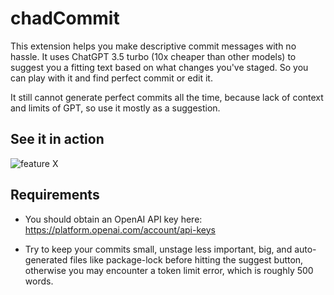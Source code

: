 # chadCommit

This extension helps you make descriptive commit messages with no hassle. It uses ChatGPT 3.5 turbo (10x cheaper than other models) to suggest you a fitting text based on what changes you've staged. So you can play with it and find perfect commit or edit it.

It still cannot generate perfect commits all the time, because lack of context and limits of GPT, so use it mostly as a suggestion.

## See it in action

![feature X](https://i.imgur.com/3GJmtMC.gif)

## Requirements

* You should obtain an OpenAI API key here:
  https://platform.openai.com/account/api-keys

* Try to keep your commits small, unstage less important, big, and auto-generated files like package-lock before hitting the suggest button, otherwise you may encounter a token limit error, which is roughly 500 words.
